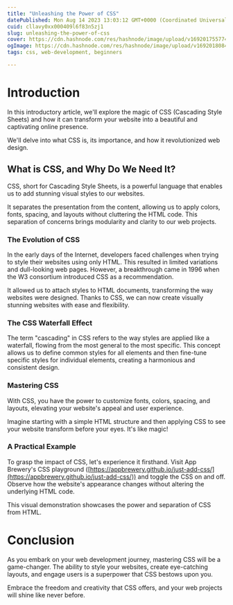 ```yaml
---
title: "Unleashing the Power of CSS"
datePublished: Mon Aug 14 2023 13:03:12 GMT+0000 (Coordinated Universal Time)
cuid: cllavy0xx000409l6f83n5zj1
slug: unleashing-the-power-of-css
cover: https://cdn.hashnode.com/res/hashnode/image/upload/v1692017557746/80a52cb1-6e74-4787-b086-f87af6e00bd7.png
ogImage: https://cdn.hashnode.com/res/hashnode/image/upload/v1692018084191/19bbc283-5af4-4143-baa9-2c289f0931cc.png
tags: css, web-development, beginners

---
```


# Introduction

In this introductory article, we'll explore the magic of CSS (Cascading Style Sheets) and how it can transform your website into a beautiful and captivating online presence.

We'll delve into what CSS is, its importance, and how it revolutionized web design.

## What is CSS, and Why Do We Need It?

CSS, short for Cascading Style Sheets, is a powerful language that enables us to add stunning visual styles to our websites.

It separates the presentation from the content, allowing us to apply colors, fonts, spacing, and layouts without cluttering the HTML code. This separation of concerns brings modularity and clarity to our web projects.

### The Evolution of CSS

In the early days of the Internet, developers faced challenges when trying to style their websites using only HTML. This resulted in limited variations and dull-looking web pages. However, a breakthrough came in 1996 when the W3 consortium introduced CSS as a recommendation.

It allowed us to attach styles to HTML documents, transforming the way websites were designed. Thanks to CSS, we can now create visually stunning websites with ease and flexibility.

### The CSS Waterfall Effect

The term "cascading" in CSS refers to the way styles are applied like a waterfall, flowing from the most general to the most specific. This concept allows us to define common styles for all elements and then fine-tune specific styles for individual elements, creating a harmonious and consistent design.

### Mastering CSS

With CSS, you have the power to customize fonts, colors, spacing, and layouts, elevating your website's appeal and user experience.

Imagine starting with a simple HTML structure and then applying CSS to see your website transform before your eyes. It's like magic!

### A Practical Example

To grasp the impact of CSS, let's experience it firsthand. Visit App Brewery's CSS playground ([https://appbrewery.github.io/just-add-css/](https://appbrewery.github.io/just-add-css/)) and toggle the CSS on and off. Observe how the website's appearance changes without altering the underlying HTML code.

This visual demonstration showcases the power and separation of CSS from HTML.

# Conclusion

As you embark on your web development journey, mastering CSS will be a game-changer. The ability to style your websites, create eye-catching layouts, and engage users is a superpower that CSS bestows upon you.

Embrace the freedom and creativity that CSS offers, and your web projects will shine like never before.